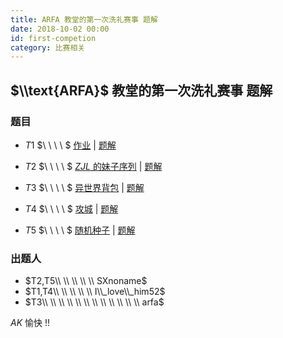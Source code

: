 ```yaml
---
title: ARFA 教堂的第一次洗礼赛事 题解
date: 2018-10-02 00:00
id: first-competion
category: 比赛相关
---
```

<!--more-->
## $\\text{ARFA}$ 教堂的第一次洗礼赛事 题解

### 题目

- $T1$ $\\ \\ \\ \\ $ [作业](https://www.luogu.org/problemnew/show/T47092) | [题解](https://alpha1022.gitee.io/2018/10/01/322d8e7d21c196dc/)

- $T2$ $\\ \\ \\ \\ $  [$ZJL$ 的妹子序列](https://www.luogu.org/problemnew/show/T46780) | [题解](https://www.luogu.org/blog/Ilovehimforever/zjl-solution)

- $T3$ $\\ \\ \\ \\ $ [异世界背包](https://www.luogu.org/problemnew/show/T46980) | [题解](https://www.cnblogs.com/FibonacciHeap/articles/9698847.html)

- $T4$ $\\ \\ \\ \\ $ [攻城](https://www.luogu.org/problemnew/show/T47093) | [题解](https://alpha1022.gitee.io/2018/10/01/a6ee5eb8324b60a2/)

- $T5$ $\\ \\ \\ \\ $ [随机种子](https://www.luogu.org/problemnew/show/T46781) | [题解](https://www.luogu.org/blog/Ilovehimforever/random-solution)

### 出题人

- $T2,T5\\ \\ \\ \\ \\ SXnoname$ 
- $T1,T4\\ \\ \\ \\ \\ I\\_love\\_him52$
- $T3\\ \\ \\ \\ \\ \\ \\ \\ \\ \\ \\ \\ arfa$ 



$AK$ 愉快 !!


